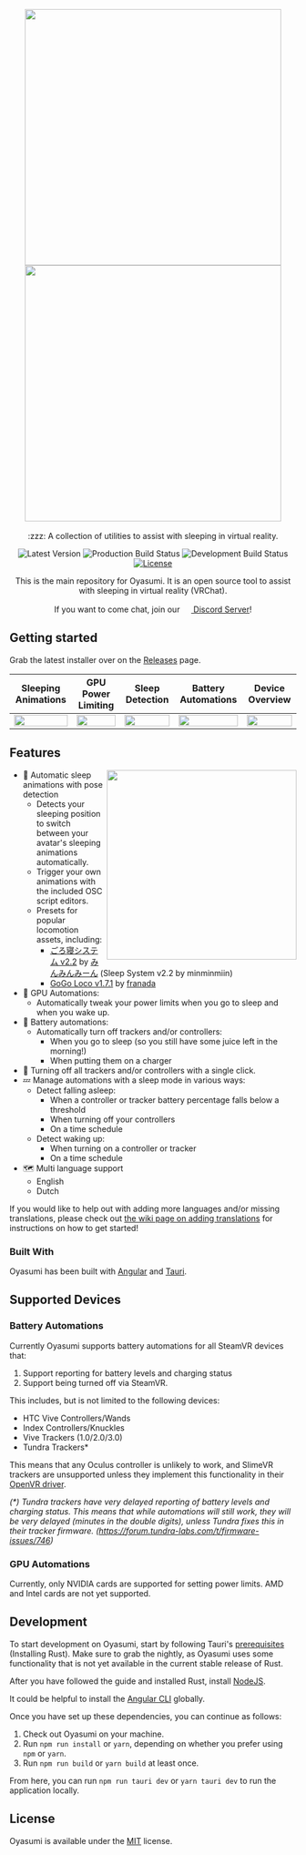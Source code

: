 <p align="center">
    <img src="https://github.com/Raphiiko/Oyasumi/blob/develop/docs/img/logo_light.png?raw=true#gh-light-mode-only" width="450">
    <img src="https://github.com/Raphiiko/Oyasumi/blob/develop/docs/img/logo_dark.png?raw=true#gh-dark-mode-only" width="450">
    <br/>
    <br/>
    :zzz: A collection of utilities to assist with sleeping in virtual reality.
</p>
<p align="center">
    <a><img alt="Latest Version" src="https://img.shields.io/github/v/tag/Raphiiko/Oyasumi?color=informational&label=version&sort=semver"></a>
    <a><img alt="Production Build Status" src="https://github.com/Raphiiko/Oyasumi/actions/workflows/build-release.yml/badge.svg"/></a>
    <a><img alt="Development Build Status" src="https://github.com/Raphiiko/Oyasumi/actions/workflows/build-development.yml/badge.svg"/></a>
    <a href="https://github.com/Raphiiko/Oyasumi/blob/develop/LICENSE"><img alt="License" src="https://img.shields.io/github/license/Raphiiko/Oyasumi"></a>
</p>

<p align="center">
  This is the main repository for Oyasumi. It is an open source tool to assist with sleeping in virtual reality (VRChat).
</p>

<p align="center">
  If you want to come chat, join our <a href="https://discord.gg/7MqdPJhYxC"><img src="https://user-images.githubusercontent.com/111654848/192362041-f09cc066-a964-446f-aa2c-fa7a7a31ec05.png" width="16" style="fill: white" /> Discord Server</a>!
</p>

## Getting started

Grab the latest installer over on the [Releases](https://github.com/Raphiiko/Oyasumi/releases) page.

| Sleeping Animations | GPU Power Limiting | Sleep Detection | Battery Automations | Device Overview |
|---------------------|--------------------|-----------------|---------------------|-----------------|
|<img src="https://github.com/Raphiiko/Oyasumi/raw/develop/docs/img/screenshot_sleeping_animations.png" width="100%" crossorigin>|<img src="https://github.com/Raphiiko/Oyasumi/raw/develop/docs/img/screenshot_gpu_automations.png" width="100%" crossorigin>|<img src="https://github.com/Raphiiko/Oyasumi/raw/develop/docs/img/screenshot_sleep_detection.png" width="100%" crossorigin>|<img src="https://github.com/Raphiiko/Oyasumi/raw/develop/docs/img/screenshot_battery_automations.png" width="100%" crossorigin>|<img src="https://github.com/Raphiiko/Oyasumi/raw/develop/docs/img/screenshot_overview.png" width="100%" crossorigin>|

## Features
<img align="right" src="https://github.com/Raphiiko/Oyasumi/raw/develop/docs/img/sleeping_pose.gif" height="333">

- :dizzy: Automatic sleep animations with pose detection
  - Detects your sleeping position to switch between your avatar's sleeping animations automatically.
  - Trigger your own animations with the included OSC script editors.
  - Presets for popular locomotion assets, including:
    - [ごろ寝システム v2.2](https://minminmart.booth.pm/items/2886739) by [みんみんみーん](https://twitter.com/minminmeeean) (Sleep System v2.2 by minminmiin)
    - [GoGo Loco v1.7.1](https://booth.pm/en/items/3290806) by [franada](https://twitter.com/franada)
- :electric_plug: GPU Automations:
  - Automatically tweak your power limits when you go to sleep and when you wake up.
- :battery: Battery automations:
  - Automatically turn off trackers and/or controllers:
    - When you go to sleep (so you still have some juice left in the morning!)
    - When putting them on a charger
- :wrench: Turning off all trackers and/or controllers with a single click.
- :zzz: Manage automations with a sleep mode in various ways:
  - Detect falling asleep:
    - When a controller or tracker battery percentage falls below a threshold
    - When turning off your controllers
    - On a time schedule
  - Detect waking up:
    - When turning on a controller or tracker
    - On a time schedule
- 🗺️ Multi language support
  - English
  - Dutch



If you would like to help out with adding more languages and/or missing translations, please check out [the wiki page on adding translations](https://github.com/Raphiiko/Oyasumi/wiki/Adding-Translations) for instructions on how to get started!

### Built With

Oyasumi has been built with [Angular](https://angular.io/) and [Tauri](https://tauri.app/).

## Supported Devices

### Battery Automations
Currently Oyasumi supports battery automations for all SteamVR devices that:
1. Support reporting for battery levels and charging status
2. Support being turned off via SteamVR. 

This includes, but is not limited to the following devices:
- HTC Vive Controllers/Wands
- Index Controllers/Knuckles
- Vive Trackers (1.0/2.0/3.0)
- Tundra Trackers\*

This means that any Oculus controller is unlikely to work, and SlimeVR trackers are unsupported unless they implement this functionality in their [OpenVR driver](https://github.com/SlimeVR/SlimeVR-OpenVR-Driver).

*(\*) Tundra trackers have very delayed reporting of battery levels and charging status. This means that while automations will still work, they will be very delayed (minutes in the double digits), unless Tundra fixes this in their tracker firmware. (https://forum.tundra-labs.com/t/firmware-issues/746)*

### GPU Automations

Currently, only NVIDIA cards are supported for setting power limits. AMD and Intel cards are not yet supported.

## Development

To start development on Oyasumi, start by following Tauri's [prerequisites](https://tauri.app/v1/guides/getting-started/prerequisites) (Installing Rust).
Make sure to grab the nightly, as Oyasumi uses some functionality that is not yet available in the current stable release of Rust.

After you have followed the guide and installed Rust, install [NodeJS](https://nodejs.org/en/download/).

It could be helpful to install the [Angular CLI](https://angular.io/cli) globally.

Once you have set up these dependencies, you can continue as follows:

1. Check out Oyasumi on your machine.
2. Run `npm run install` or `yarn`, depending on whether you prefer using `npm` or `yarn`.
3. Run `npm run build` or `yarn build` at least once.

From here, you can run `npm run tauri dev` or `yarn tauri dev` to run the application locally.

## License

Oyasumi is available under the [MIT](https://github.com/Raphiiko/Oyasumi/blob/develop/LICENSE.md) license.
